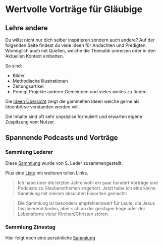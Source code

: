 # Wertvolle Vorträge für Gläubige

## Lehre andere
Du willst nicht nur dich selber inspirieren sondern auch andere? 
Auf der folgenden Seite findest du viele Ideen für Andachten und Predigten. Womöglich auch mit Quellen, welche die Thematik umreisen oder in den Aktuellen Kontext einbetten.

So sind:
* Bilder
* Methodische Illustrationen
* Zeitungsartikel
* Predigt Projekte anderer Gemeinden
 und vieles weites zu finden.

 Die [Ideen Übersicht](AndachtsundPredigtIdeen.md) zeigt die gammelten Ideen welche gerne als Ideenbörse verstanden werden will. 

 Die Inhalte sind oft sehr unpräzise formuliert und erwarten eigene Zuspitzung vom Nutzer.

## Spannende Podcasts und Vorträge

### Sammlung Lederer

Diese [Sammlung](www.tinyurl.com/bestoftalks) wurde von S. Leder zusammengestellt.

Plus eine [Liste](Weblinks/WeblinksLederer.md) mit weiteren tollen Links.

>Ich habe über die letzten Jahre wohl ein paar hundert Vorträge und Podcasts zu Glaubensthemen angehört. Jetzt habe ich eine kleine Sammlung mit meinen absoluten Favoriten gemacht:

>Die Sammlung ist besonders empfehlenswert für Leute, die Jesus faszinierend finden, aber sich an der geistigen Enge oder der Lebensferne vieler Kirchen/Christen stören.

### Sammlung Zinsstag
Hier folgt noch eine persönliche [Sammlung](Pers-Clip-Sammlung.md)




